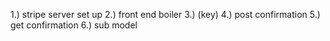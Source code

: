 



1.) stripe server set up
2.) front end boiler
3.) (key)
4.) post confirmation 
5.) get confirmation
6.) sub model